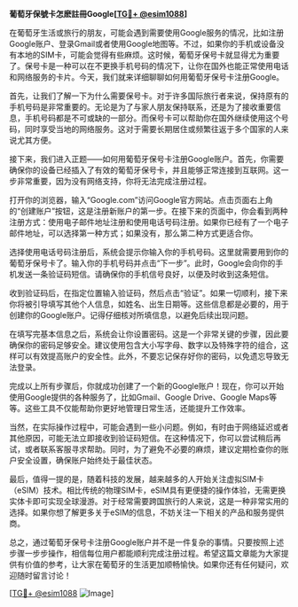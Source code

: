 **葡萄牙保號卡怎麽註冊Google[[TG💪+ @esim1088](https://t.me/s/esim1088)]**

在葡萄牙生活或旅行的朋友，可能会遇到需要使用Google服务的情况，比如注册Google账户、登录Gmail或者使用Google地图等。不过，如果你的手机或设备没有本地的SIM卡，可能会觉得有些麻烦。这时候，葡萄牙保号卡就显得尤为重要了。保号卡是一种可以在不更换手机号码的情况下，让你在国外也能正常使用电话和网络服务的卡片。今天，我们就来详细聊聊如何用葡萄牙保号卡注册Google。

首先，让我们了解一下为什么需要保号卡。对于许多国际旅行者来说，保持原有的手机号码是非常重要的。无论是为了与家人朋友保持联系，还是为了接收重要信息，手机号码都是不可或缺的一部分。而保号卡可以帮助你在国外继续使用这个号码，同时享受当地的网络服务。这对于需要长期居住或频繁往返于多个国家的人来说尤其方便。

接下来，我们进入正题——如何用葡萄牙保号卡注册Google账户。首先，你需要确保你的设备已经插入了有效的葡萄牙保号卡，并且能够正常连接到互联网。这一步非常重要，因为没有网络支持，你将无法完成注册过程。

打开你的浏览器，输入“Google.com”访问Google官方网站。点击页面右上角的“创建账户”按钮，这是注册新账户的第一步。在接下来的页面中，你会看到两种注册方式：使用电子邮件地址注册和使用电话号码注册。如果你已经有了一个电子邮件地址，可以选择第一种方式；如果没有，那么第二种方式更适合你。

选择使用电话号码注册后，系统会提示你输入你的手机号码。这里就需要用到你的葡萄牙保号卡了。输入你的手机号码并点击“下一步”。此时，Google会向你的手机发送一条验证码短信。请确保你的手机信号良好，以便及时收到这条短信。

收到验证码后，在指定位置输入验证码，然后点击“验证”。如果一切顺利，接下来你将被引导填写其他个人信息，如姓名、出生日期等。这些信息都是必要的，用于创建你的Google账户。记得仔细核对所填信息，以避免后续出现问题。

在填写完基本信息之后，系统会让你设置密码。这是一个非常关键的步骤，因此要确保你的密码足够安全。建议使用包含大小写字母、数字以及特殊字符的组合，这样可以有效提高账户的安全性。此外，不要忘记保存好你的密码，以免遗忘导致无法登录。

完成以上所有步骤后，你就成功创建了一个新的Google账户！现在，你可以开始使用Google提供的各种服务了，比如Gmail、Google Drive、Google Maps等等。这些工具不仅能帮助你更好地管理日常生活，还能提升工作效率。

当然，在实际操作过程中，可能会遇到一些小问题。例如，有时由于网络延迟或者其他原因，可能无法立即接收到验证码短信。在这种情况下，你可以尝试稍后再试，或者联系客服寻求帮助。同时，为了避免不必要的麻烦，建议定期检查你的账户安全设置，确保账户始终处于最佳状态。

最后，值得一提的是，随着科技的发展，越来越多的人开始关注虚拟SIM卡（eSIM）技术。相比传统的物理SIM卡，eSIM具有更便捷的操作体验，无需更换实体卡即可实现全球漫游。对于经常需要跨国旅行的人来说，这是一种非常实用的选择。如果你想了解更多关于eSIM的信息，不妨关注一下相关的产品和服务提供商。

总之，通过葡萄牙保号卡注册Google账户并不是一件复杂的事情。只要按照上述步骤一步步操作，相信每位用户都能顺利完成注册过程。希望这篇文章能为大家提供有价值的参考，让大家在葡萄牙的生活更加顺畅愉快。如果你还有任何疑问，欢迎随时留言讨论！

[[TG💪+ @esim1088](https://t.me/s/esim1088) ![Image](https://i.postimg.cc/4NQfJmqS/Snipaste-2025-05-13-00-14-12.png)]